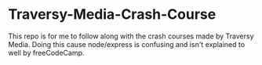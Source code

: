 # Traversy-Media-Crash-Course

This repo is for me to follow along with the crash courses made by 
Traversy Media. Doing this cause node/express is confusing and isn't 
explained to well by freeCodeCamp.
